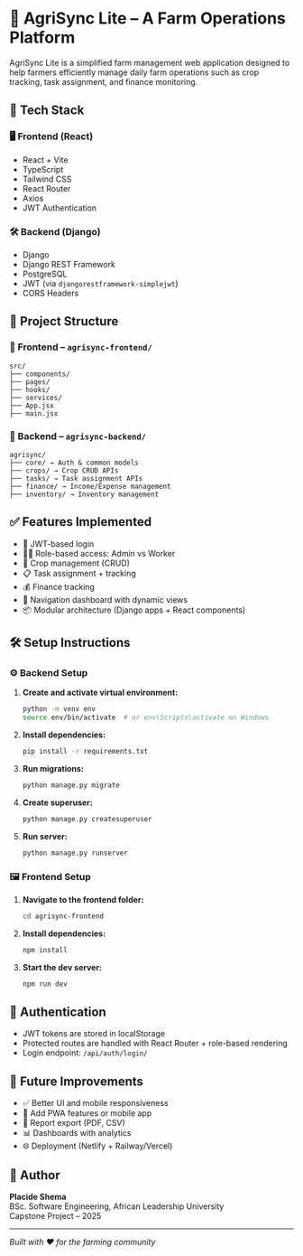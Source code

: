 # 🌾 AgriSync Lite – A Farm Operations Platform

AgriSync Lite is a simplified farm management web application designed to help farmers efficiently manage daily farm operations such as crop tracking, task assignment, and finance monitoring.

## 🚀 Tech Stack

### 🖥️ Frontend (React)
- React + Vite
- TypeScript
- Tailwind CSS
- React Router
- Axios
- JWT Authentication

### 🛠 Backend (Django)
- Django
- Django REST Framework
- PostgreSQL
- JWT (via `djangorestframework-simplejwt`)
- CORS Headers

## 📁 Project Structure

### 📂 Frontend – `agrisync-frontend/`
```
src/
├── components/
├── pages/
├── hooks/
├── services/
├── App.jsx
├── main.jsx
```

### 📂 Backend – `agrisync-backend/`
```
agrisync/
├── core/ → Auth & common models
├── crops/ → Crop CRUD APIs
├── tasks/ → Task assignment APIs
├── finance/ → Income/Expense management
├── inventory/ → Inventory management 
```

## ✅ Features Implemented

- 🔐 JWT-based login
- 🧑‍🌾 Role-based access: Admin vs Worker
- 🌱 Crop management (CRUD)
- 📋 Task assignment + tracking
- 💰 Finance tracking
- 🧭 Navigation dashboard with dynamic views
- 📦 Modular architecture (Django apps + React components)

## 🛠 Setup Instructions

### ⚙️ Backend Setup

1. **Create and activate virtual environment:**
   ```bash
   python -m venv env
   source env/bin/activate  # or env\Scripts\activate on Windows
   ```

2. **Install dependencies:**
   ```bash
   pip install -r requirements.txt
   ```

3. **Run migrations:**
   ```bash
   python manage.py migrate
   ```

4. **Create superuser:**
   ```bash
   python manage.py createsuperuser
   ```

5. **Run server:**
   ```bash
   python manage.py runserver
   ```

### 🖼 Frontend Setup

1. **Navigate to the frontend folder:**
   ```bash
   cd agrisync-frontend
   ```

2. **Install dependencies:**
   ```bash
   npm install
   ```

3. **Start the dev server:**
   ```bash
   npm run dev
   ```

## 🔐 Authentication

- JWT tokens are stored in localStorage
- Protected routes are handled with React Router + role-based rendering
- Login endpoint: `/api/auth/login/`

<!-- ## 🧪 Testing

- Django unit tests: `python manage.py test`
- React testing with Testing Library (if set up) -->

## 🧠 Future Improvements

- ✅ Better UI and mobile responsiveness
- 📱 Add PWA features or mobile app
- 🧾 Report export (PDF, CSV)
- 📊 Dashboards with analytics
- 🌐 Deployment (Netlify + Railway/Vercel)

## 👤 Author

**Placide Shema**  
BSc. Software Engineering, African Leadership University  
Capstone Project – 2025

---

*Built with ❤️ for the farming community*
#
